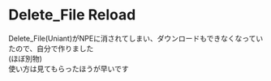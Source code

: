 # Delete_File Reload
Delete_File(Uniant)がNPEに消されてしまい、ダウンロードもできなくなっていたので、自分で作りました  
(ほぼ別物)  
使い方は見てもらったほうが早いです